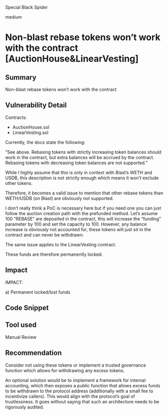 Special Black Spider

medium

# Non-blast rebase tokens won’t work with the contract [AuctionHouse&LinearVesting]

## Summary

Non-blast rebase tokens won’t work with the contract

## Vulnerability Detail

Contracts:

- AuctionHouse.sol
- LinearVesting.sol



Currently, the docs state the following:

“See above. Rebasing tokens with strictly increasing token balances should work in the contract, but extra balances will be accrued by the contract. Rebasing tokens with decreasing token balances are not supported.”

While I highly assume that this is only in context with Blast’s WETH and USDB, this description is not strictly enough which means it won’t exclude other tokens. 

Therefore, it becomes a valid issue to mention that other rebase tokens than WETH/USDB (on Blast) are obviously not supported. 

I don’t really think a PoC is necessary here but if you need one you can just follow the auction creation path with the prefunded method. Let’s assume 100 “REBASE” are deposited in the contract, this will increase the “funding” parameter by 100 and set the capacity to 100. However, any balance increase is obviously not accounted for, these tokens will just sit in the contract and can never be withdrawn.

The same issue applies to the LinearVesting contract.

These funds are therefore permanently locked.

## Impact

IMPACT:

a) Permanent locked/lost funds

## Code Snippet



## Tool used

Manual Review

## Recommendation

Consider not using these tokens or implement a trusted governance function which allows for withdrawing any excess tokens.

An optional solution would be to implement a framework for internal accounting, which then exposes a public function that allows excess funds to be withdrawn to the protocol address (additionally with a small fee to incentivize callers). This would align with the protocol’s goal of trustlessness. It goes without saying that such an architecture needs to be rigorously audited.

